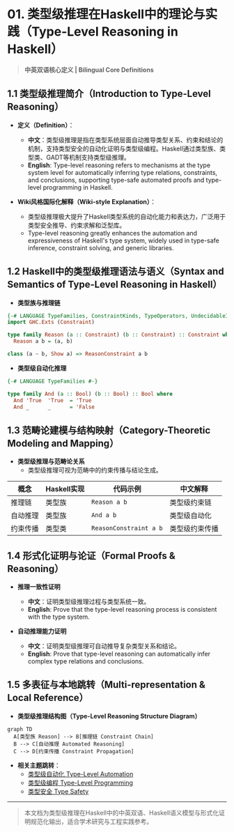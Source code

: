 # 01. 类型级推理在Haskell中的理论与实践（Type-Level Reasoning in Haskell）

> **中英双语核心定义 | Bilingual Core Definitions**

## 1.1 类型级推理简介（Introduction to Type-Level Reasoning）

- **定义（Definition）**：
  - **中文**：类型级推理是指在类型系统层面自动推导类型关系、约束和结论的机制，支持类型安全的自动化证明与类型级编程。Haskell通过类型族、类型类、GADT等机制支持类型级推理。
  - **English**: Type-level reasoning refers to mechanisms at the type system level for automatically inferring type relations, constraints, and conclusions, supporting type-safe automated proofs and type-level programming in Haskell.

- **Wiki风格国际化解释（Wiki-style Explanation）**：
  - 类型级推理极大提升了Haskell类型系统的自动化能力和表达力，广泛用于类型安全推导、约束求解和泛型库。
  - Type-level reasoning greatly enhances the automation and expressiveness of Haskell's type system, widely used in type-safe inference, constraint solving, and generic libraries.

## 1.2 Haskell中的类型级推理语法与语义（Syntax and Semantics of Type-Level Reasoning in Haskell）

- **类型族与推理链**

```haskell
{-# LANGUAGE TypeFamilies, ConstraintKinds, TypeOperators, UndecidableInstances #-}
import GHC.Exts (Constraint)

type family Reason (a :: Constraint) (b :: Constraint) :: Constraint where
  Reason a b = (a, b)

class (a ~ b, Show a) => ReasonConstraint a b
```

- **类型级自动化推理**

```haskell
{-# LANGUAGE TypeFamilies #-}

type family And (a :: Bool) (b :: Bool) :: Bool where
  And 'True  'True  = 'True
  And _      _      = 'False
```

## 1.3 范畴论建模与结构映射（Category-Theoretic Modeling and Mapping）

- **类型级推理与范畴论关系**
  - 类型级推理可视为范畴中的约束传播与结论生成。

| 概念 | Haskell实现 | 代码示例 | 中文解释 |
|------|-------------|----------|----------|
| 推理链 | 类型族 | `Reason a b` | 类型级约束链 |
| 自动推理 | 类型族 | `And a b` | 类型级自动化 |
| 约束传播 | 类型类 | `ReasonConstraint a b` | 类型级约束传播 |

## 1.4 形式化证明与论证（Formal Proofs & Reasoning）

- **推理一致性证明**
  - **中文**：证明类型级推理过程与类型系统一致。
  - **English**: Prove that the type-level reasoning process is consistent with the type system.

- **自动推理能力证明**
  - **中文**：证明类型级推理可自动推导复杂类型关系和结论。
  - **English**: Prove that type-level reasoning can automatically infer complex type relations and conclusions.

## 1.5 多表征与本地跳转（Multi-representation & Local Reference）

- **类型级推理结构图（Type-Level Reasoning Structure Diagram）**

```mermaid
graph TD
  A[类型族 Reason] --> B[推理链 Constraint Chain]
  B --> C[自动推理 Automated Reasoning]
  C --> D[约束传播 Constraint Propagation]
```

- **相关主题跳转**：
  - [类型级自动化 Type-Level Automation](../27-Type-Level-Automation/01-Type-Level-Automation-in-Haskell.md)
  - [类型级编程 Type-Level Programming](../12-Type-Level-Programming/01-Type-Level-Programming-in-Haskell.md)
  - [类型安全 Type Safety](../14-Type-Safety/01-Type-Safety-in-Haskell.md)

---

> 本文档为类型级推理在Haskell中的中英双语、Haskell语义模型与形式化证明规范化输出，适合学术研究与工程实践参考。
